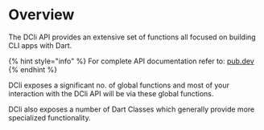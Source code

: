 # Overview

The DCli API provides an extensive set of functions all focused on building CLI apps with Dart.

{% hint style="info" %}
For complete API documentation refer to: [pub.dev](https://pub.dev/documentation/dcli/latest/dcli/dcli-library.html)
{% endhint %}

DCli exposes a significant no. of global functions and most of your interaction with the DCli API will be via these global functions.

DCli also exposes a number of Dart Classes which generally provide more specialized functionality.
